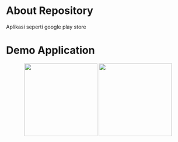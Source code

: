 # About Repository
Aplikasi seperti google play store

# Demo Application
<p align="center">
  <img src="https://imgdb.net/images/6440.png" width="200"> <img src="https://imgdb.net/images/6441.png" width="200">
</p>

